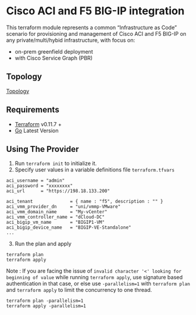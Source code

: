 # Cisco ACI and F5 BIG-IP integration

This terraform module represents a common “Infrastructure as Code” scenario for provisioning and management of Cisco ACI and F5 BIG-IP on any private/multi/hybid infrastructure, with focus on:
- on-prem greenfield deployment
- with Cisco Service Graph (PBR)

Topology
-----------
[Topology](./images/topology.png)

Requirements
------------
- [Terraform](https://www.terraform.io/downloads.html) v0.11.7 +
- [Go](https://golang.org/doc/install) Latest Version

Using The Provider
------------
1. Run `terraform init` to initialize it.
2. Specify user values in a variable definitions file `terraform.tfvars`
```hcl
aci_username = "admin"
aci_password = "xxxxxxxx"
aci_url      = "https://198.18.133.200"

aci_tenant              = { name : "f5", description : "" }
aci_vmm_provider_dn     = "uni/vmmp-VMware"
aci_vmm_domain_name     = "My-vCenter"
aci_vmm_controller_name = "dCloud-DC"
aci_bigip_vm_name       = "BIGIP1-VM"
aci_bigip_device_name   = "BIGIP-VE-Standalone"
...
```
3. Run the plan and apply
```
terraform plan
terraform apply
```

Note : If you are facing the issue of `invalid character '<' looking for beginning of value` while running `terraform apply`, use signature based authentication in that case, or else use `-parallelism=1` with `terraform plan` and `terraform apply` to limit the concurrency to one thread.

```
terraform plan -parallelism=1
terraform apply -parallelism=1
```  
